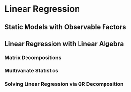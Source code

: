 # Linear Regression

## Static Models with Observable Factors

## Linear Regression with Linear Algebra

### Matrix Decompositions

### Multivariate Statistics

### Solving Linear Regression via QR Decomposition